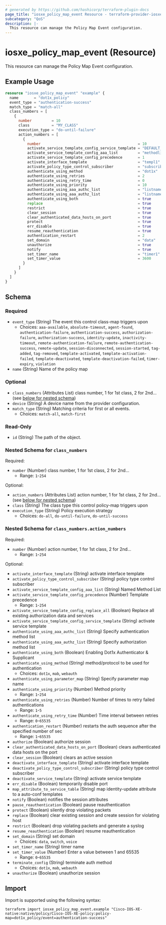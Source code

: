 ```yaml
---
# generated by https://github.com/hashicorp/terraform-plugin-docs
page_title: "iosxe_policy_map_event Resource - terraform-provider-iosxe"
subcategory: "QoS"
description: |-
  This resource can manage the Policy Map Event configuration.
---
```


# iosxe_policy_map_event (Resource)

This resource can manage the Policy Map Event configuration.

## Example Usage

```terraform
resource "iosxe_policy_map_event" "example" {
  name       = "dot1x_policy"
  event_type = "authentication-success"
  match_type = "match-all"
  class_numbers = [
    {
      number         = 10
      class          = "MY_CLASS"
      execution_type = "do-until-failure"
      action_numbers = [
        {
          number                                            = 10
          activate_service_template_config_service_template = "DEFAULT_LINK_POLICY"
          activate_service_template_config_aaa_list         = "methodlist1"
          activate_service_template_config_precedence       = 1
          activate_interface_template                       = "templ1"
          activate_policy_type_control_subscriber           = "subscriber1"
          authenticate_using_method                         = "dot1x"
          authenticate_using_retries                        = 2
          authenticate_using_retry_time                     = 0
          authenticate_using_priority                       = 10
          authenticate_using_aaa_authc_list                 = "listname1"
          authenticate_using_aaa_authz_list                 = "listname2"
          authenticate_using_both                           = true
          replace                                           = true
          restrict                                          = true
          clear_session                                     = true
          clear_authenticated_data_hosts_on_port            = true
          protect                                           = true
          err_disable                                       = true
          resume_reauthentication                           = true
          authentication_restart                            = 2
          set_domain                                        = "data"
          unauthorize                                       = true
          notify                                            = true
          set_timer_name                                    = "timer1"
          set_timer_value                                   = 3600
        }
      ]
    }
  ]
}
```

<!-- schema generated by tfplugindocs -->
## Schema

### Required

- `event_type` (String) The event this control class-map triggers upon
  - Choices: `aaa-available`, `absolute-timeout`, `agent-found`, `authentication-failure`, `authentication-success`, `authorization-failure`, `authorization-success`, `identity-update`, `inactivity-timeout`, `remote-authentication-failure`, `remote-authentication-success`, `remote-update`, `session-disconnected`, `session-started`, `tag-added`, `tag-removed`, `template-activated`, `template-activation-failed`, `template-deactivated`, `template-deactivation-failed`, `timer-expiry`, `violation`
- `name` (String) Name of the policy map

### Optional

- `class_numbers` (Attributes List) class number, 1 for 1st class, 2 for 2nd... (see [below for nested schema](#nestedatt--class_numbers))
- `device` (String) A device name from the provider configuration.
- `match_type` (String) Matching criteria for first or all events.
  - Choices: `match-all`, `match-first`

### Read-Only

- `id` (String) The path of the object.

<a id="nestedatt--class_numbers"></a>
### Nested Schema for `class_numbers`

Required:

- `number` (Number) class number, 1 for 1st class, 2 for 2nd...
  - Range: `1`-`254`

Optional:

- `action_numbers` (Attributes List) action number, 1 for 1st class, 2 for 2nd... (see [below for nested schema](#nestedatt--class_numbers--action_numbers))
- `class` (String) The class type this control policy-map triggers upon
- `execution_type` (String) Policy execution strategy
  - Choices: `do-all`, `do-until-failure`, `do-until-success`

<a id="nestedatt--class_numbers--action_numbers"></a>
### Nested Schema for `class_numbers.action_numbers`

Required:

- `number` (Number) action number, 1 for 1st class, 2 for 2nd...
  - Range: `1`-`254`

Optional:

- `activate_interface_template` (String) activate interface template
- `activate_policy_type_control_subscriber` (String) policy type control subscriber
- `activate_service_template_config_aaa_list` (String) Named Method List
- `activate_service_template_config_precedence` (Number) Template precedence
  - Range: `1`-`254`
- `activate_service_template_config_replace_all` (Boolean) Replace all existing authorization data and services
- `activate_service_template_config_service_template` (String) activate service template
- `authenticate_using_aaa_authc_list` (String) Specify authentication method list
- `authenticate_using_aaa_authz_list` (String) Specify authorization method list
- `authenticate_using_both` (Boolean) Enabling Dot1x Authenticator & Supplicant
- `authenticate_using_method` (String) method/protocol to be used for authentication
  - Choices: `dot1x`, `mab`, `webauth`
- `authenticate_using_parameter_map` (String) Specify parameter map name
- `authenticate_using_priority` (Number) Method priority
  - Range: `1`-`254`
- `authenticate_using_retries` (Number) Number of times to retry failed authentications
  - Range: `1`-`5`
- `authenticate_using_retry_time` (Number) Time interval between retries
  - Range: `0`-`65535`
- `authentication_restart` (Number) restarts the auth sequence after the specified number of sec
  - Range: `1`-`65535`
- `authorize` (Boolean) authorize session
- `clear_authenticated_data_hosts_on_port` (Boolean) clears authenticated data hosts on the port
- `clear_session` (Boolean) clears an active session
- `deactivate_interface_template` (String) activate interface template
- `deactivate_policy_type_control_subscriber` (String) policy type control subscriber
- `deactivate_service_template` (String) activate service template
- `err_disable` (Boolean) temporarily disable port
- `map_attribute_to_service_table` (String) map identity-update attribute to a auto-conf templates
- `notify` (Boolean) notifies the session attributes
- `pause_reauthentication` (Boolean) pause reauthentication
- `protect` (Boolean) silently drop violating packets
- `replace` (Boolean) clear existing session and create session for violating host
- `restrict` (Boolean) drop violating packets and generate a syslog
- `resume_reauthentication` (Boolean) resume reauthentication
- `set_domain` (String) set domain
  - Choices: `data`, `switch`, `voice`
- `set_timer_name` (String) timer name
- `set_timer_value` (Number) Enter a value between 1 and 65535
  - Range: `0`-`65535`
- `terminate_config` (String) terminate auth method
  - Choices: `dot1x`, `mab`, `webauth`
- `unauthorize` (Boolean) unauthorize session

## Import

Import is supported using the following syntax:

```shell
terraform import iosxe_policy_map_event.example "Cisco-IOS-XE-native:native/policy/Cisco-IOS-XE-policy:policy-map=dot1x_policy/event=authentication-success"
```

